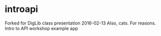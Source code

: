 # introapi
Forked for DigLib class presentation 2016-02-13
Also, cats. For reasons.
Intro to API workshop example app
